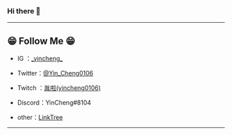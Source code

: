 ### Hi there 👋

--------
## 😁 Follow Me 😁 ##

- IG ：[\_yincheng\_](https://www.instagram.com/_yincheng_/)

- Twitter：[@Yin_Cheng0106](https://twitter.com/Yin_Cheng0106)

- Twitch ：[胤啦(yincheng0106)](https://www.twitch.tv/yincheng0106)

- Discord：YinCheng#8104

- other：[LinkTree](https://allmy.bio/yincheng)
-------
